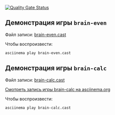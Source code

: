 [![Quality Gate Status](https://sonarcloud.io/api/project_badges/measure?project=Oksana-QA-auto_qa-auto-engineer-javascript-project-44&metric=alert_status)](https://sonarcloud.io/summary/new_code?id=Oksana-QA-auto_qa-auto-engineer-javascript-project-44)

## Демонстрация игры `brain-even`

Файл записи: [brain-even.cast](./brain-even.cast)

Чтобы воспроизвести:

```bash
asciinema play brain-even.cast

```

## Демонстрация игры `brain-calc`

Файл записи: [brain-calc.cast](./brain-calc.cast)

[Смотреть запись игры brain-calc на asciinema.org](https://asciinema.org/a/abc123def456)

Чтобы воспроизвести:

```bash
asciinema play brain-calc.cast

```
